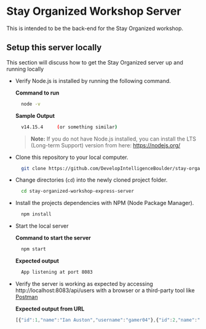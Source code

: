 # Stay Organized Workshop Server
This is intended to be the back-end for the Stay Organized workshop.

## Setup this server locally
This section will discuss how to get the Stay Organized server up and running locally

- Verify Node.js is installed by running the following command.
  
  **Command to run**
  ```bash
    node -v
  ```
  **Sample Output**
  ```bash
    v14.15.4     (or something similar)
  ```

  > **Note:** If you do not have Node.js installed, you can install the LTS (Long-term Support) version from here: https://nodejs.org/

- Clone this repository to your local computer.

  ```bash
    git clone https://github.com/DevelopIntelligenceBoulder/stay-organized-workshop-express-server
  ```

- Change directories (`cd`) into the newly cloned project folder.

  ```bash
    cd stay-organized-workshop-express-server
  ```

- Install the projects dependencies with NPM (Node Package Manager).
  
  ```bash
    npm install
  ```

- Start the local server

  **Command to start the server**
  ```bash
    npm start
  ```

  **Expected output**
  ```bash
    App listening at port 8083
  ```

- Verify the server is working as expected by accessing http://localhost:8083/api/users with a browser or a third-party tool like [Postman](https://www.postman.com/)

  **Expected output from URL**
  ```js
  [{"id":1,"name":"Ian Auston","username":"gamer04"},{"id":2,"name":"Siddalee Grace","username":"cheer"},{"id":3,"name":"Pursalane Faith","username":"farmgirl"},{"id":4,"name":"Zephaniah Hughes","username":"corndog"},{"id":5,"name":"Ezra Aidden","username":"theaterkid"},{"id":6,"name":"Elisha Aslan","username":"gamer05"},{"id":7,"name":"Betty Smalltree","username":"betty812"}]
  ```
